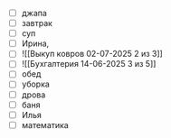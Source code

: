 - [ ] джапа
- [ ] завтрак
- [ ] суп
- [ ] Ирина, 
- [ ] ![[Выкуп ковров 02-07-2025 2 из 3]]
- [ ] ![[Бухгалтерия 14-06-2025 3 из 5]]
- [ ] обед
- [ ] уборка
- [ ] дрова
- [ ] баня
- [ ] Илья
- [ ] математика